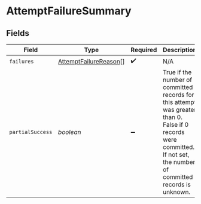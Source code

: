 # AttemptFailureSummary


## Fields

| Field                                                                                                                                                                   | Type                                                                                                                                                                    | Required                                                                                                                                                                | Description                                                                                                                                                             |
| ----------------------------------------------------------------------------------------------------------------------------------------------------------------------- | ----------------------------------------------------------------------------------------------------------------------------------------------------------------------- | ----------------------------------------------------------------------------------------------------------------------------------------------------------------------- | ----------------------------------------------------------------------------------------------------------------------------------------------------------------------- |
| `failures`                                                                                                                                                              | [AttemptFailureReason](../../models/shared/attemptfailurereason.md)[]                                                                                                   | :heavy_check_mark:                                                                                                                                                      | N/A                                                                                                                                                                     |
| `partialSuccess`                                                                                                                                                        | *boolean*                                                                                                                                                               | :heavy_minus_sign:                                                                                                                                                      | True if the number of committed records for this attempt was greater than 0. False if 0 records were committed. If not set, the number of committed records is unknown. |